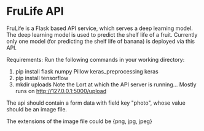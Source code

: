 # FruLife API

FruLife is a Flask based API service, which serves a deep learning model.
The deep learning model is used to predict the shelf life of a fruit. Currently only
one model (for predicting the shelf life of banana) is deployed via this API.

Requirements:
Run the following commands in your working directory:

1. pip install flask numpy Pillow keras_preprocessing keras
2. pip install tensorflow
3. mkdir uploads
Note the Lort at which the API server is running... Mostly runs on
http://127.0.0.1:5000/upload

The api should contain a form data with field key "photo", whose value should be an image file.

The extensions of the image file could be {png, jpg, jpeg}
